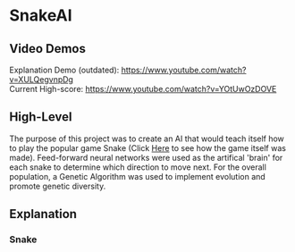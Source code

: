 # SnakeAI

## Video Demos 
Explanation Demo (outdated): https://www.youtube.com/watch?v=XULQegvnpDg  
Current High-score: https://www.youtube.com/watch?v=YOtUwOzDOVE

## High-Level
The purpose of this project was to create an AI that would teach itself how to play the popular game Snake (Click [Here](https://github.com/adammuir99/SnakeGame) to see how the game itself was made). Feed-forward neural networks were used as the artifical 'brain' for each snake to determine which direction to move next. For the overall population, a Genetic Algorithm was used to implement evolution and promote genetic diversity.

## Explanation
### Snake
